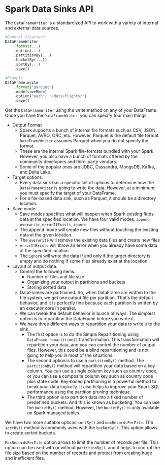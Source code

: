 # Spark Data Sinks API

The `DataFrameWriter` is a standardized API to work with a variety of internal and external data sources.

```python
#General Structure
DataFrameWriter
	.format(...)
	.option(...)
	.partitionBy(...)
	.bucketBy(...))
	.sortBy(...)
	.save()
```

```python
#Example
DataFrame.write
	.format("parquet")
	.mode(saveMode)
	.option("path", "/data/flights/")
	.save()
```

Get the `DataFrameWriter` using the write method on any of your DataFrame. Once you have the `DataFrameWriter`, you can specify four main things.
- Output Format
	- Spark supports a bunch of internal file formats such as CSV, JSON, Parquet, AVRO, ORC, etc. However, Parquet is the default file format. `DataFrameWriter` assumes Parquet when you do not specify the format.
	- These are the internal Spark file-formats bundled with your Spark. However, you also have a bunch of formats offered by the community developers and third-party vendors.
	- Some of the popular ones are JDBC, Cassandra, MongoDB, Kafka, and Delta Lake.
- Target options. 
	- Every data sink has a specific set of options to determine how the `DataFrameWriter` is going to write the data. However, at a minimum, you must specify the target of your DataFrame.
	- For a file-based data sink, such as Parquet, it should be a directory location.
- Save mode.
	- Save modes specifies what will happen when Spark existing finds data at the specified location. We have four valid modes. `append`, `overwrite`, `errorIfExists`, `ignore`
	- The append mode will create new files without touching the existing data at the given location.
	- The `overwrite` will remove the existing data files and create new files
	- `errorIfExists` will throw an error when you already have some data at the specified location
	- The `ignore` will write the data if and only if the target directory is empty and do nothing if some files already exist at the location.
- Layout of output data.
	- Control the following items. 
		- Number of files and file size
		- Organizing your output in partitions and buckets
		- Storing sorted data
	- DataFrames are partitioned. So, when DataFrame are written to the file system, we get one output file per partition. That's the default behavior, and it is perfectly fine because each partition is written by an executor core in parallel.
	- We can tweak the default behavior in bunch of ways. The simplest option is to repartition the DataFrame before you write it.
	- We have three different ways to repartition your data to write it to the sink.
		- The first option is to do the Simple Repartitioning using `DataFrame.repartition()` transformation. This transformation will repartition your data, and you can control the number of output files. However, this could be a blind repartitioning and is not going to help you in most of the situations.
		- The second option is to use a `partitionBy()` method. The `partitionBy()` method will repartition your data based on a key column. You can use a single column key such as country code, or you can use a composite column key such as country code plus state code. Key-based partitioning is a powerful method to break your data logically. It also helps to improve your Spark SQL performance using the partition pruning technique.
		- The third option is to partition data into a fixed number of predefined buckets. And this is known as bucketing. You can use the `bucketBy()` method. However, the `bucketBy()` is only available on Spark managed tables.

We have two more suitable options `sortBy()` and `maxRecordsPerFile`. The `sortBy()` method is commonly used with the `bucketBy()`. This option allows to create sorted buckets.

`MaxRecordsPerFile` option allows to limit the number of records per file. This option can be used with or without `partitionBy()`. and it helps to control the file size based on the number of records and protect from creating huge and inefficient files.